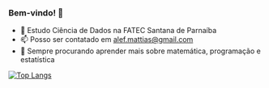 ### Bem-vindo! 👋

- 🌱 Estudo Ciência de Dados na FATEC Santana de Parnaíba
- 📫 Posso ser contatado em alef.mattias@gmail.com
- 🔭 Sempre procurando aprender mais sobre matemática, programação e estatística

[![Top Langs](https://github-readme-stats.vercel.app/api/top-langs/?username=exclerosado&layout=compact)](https://github.com/exclerosado/github-readme-stats)
